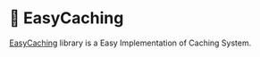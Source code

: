 # 🐳 EasyCaching

<a href="https://easycaching.readthedocs.io/en/latest/">EasyCaching</a> library is a Easy Implementation of Caching System.
